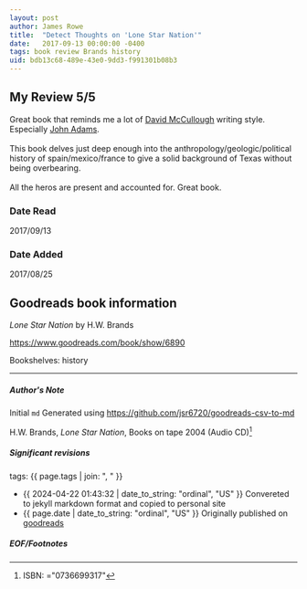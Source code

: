 ```yaml
---
layout: post
author: James Rowe
title:  "Detect Thoughts on 'Lone Star Nation'"
date:   2017-09-13 00:00:00 -0400
tags: book review Brands history
uid: bdb13c68-489e-43e0-9dd3-f991301b08b3
---
```


<!-- highly dependent on how you personally use jekyll templates, and how you want this to show up -->
<!-- escape any jekyll keys with double brackets -->

## My Review 5/5

Great book that reminds me a lot of [David McCullough](https://www.goodreads.com/author/show/6281688) writing style. Especially [John Adams](https://www.goodreads.com/book/show/2203).<br/><br/>This book delves just deep enough into the anthropology/geologic/political history of spain/mexico/france to give a solid background of Texas without being overbearing.<br/><br/>All the heros are present and accounted for. Great book.

### Date Read
2017/09/13

### Date Added
2017/08/25

## Goodreads book information

*Lone Star Nation* by H.W. Brands

https://www.goodreads.com/book/show/6890

Bookshelves: history

---

##### Author's Note

Initial `md` Generated using https://github.com/jsr6720/goodreads-csv-to-md

H.W. Brands, *Lone Star Nation*,  Books on tape 2004 (Audio CD)[^1]

##### Significant revisions

tags: {{ page.tags | join: ", " }} <!-- todo move this somewhere -->

- {{ 2024-04-22 01:43:32 | date_to_string: "ordinal", "US" }} Convereted to jekyll markdown format and copied to personal site
- {{ page.date | date_to_string: "ordinal", "US" }} Originally published on [goodreads](https://www.goodreads.com)

##### EOF/Footnotes

[^1]: ISBN: ="0736699317"